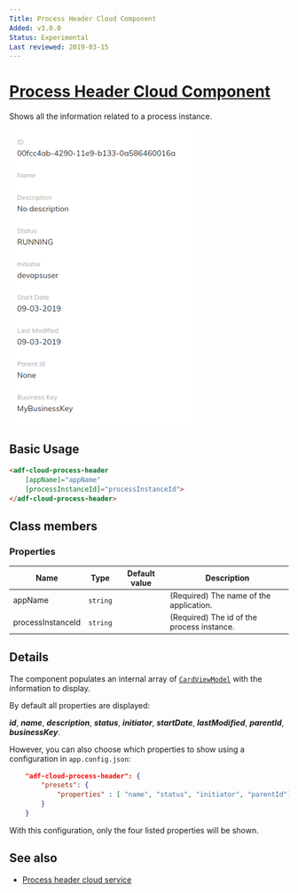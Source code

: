 ```yaml
---
Title: Process Header Cloud Component
Added: v3.0.0
Status: Experimental
Last reviewed: 2019-03-15
---
```


# [Process Header Cloud Component](../../../lib/process-services-cloud/src/lib/process/process-header/components/process-header-cloud.component.ts "Defined in process-header-cloud.component.ts")

Shows all the information related to a process instance.

![adf-cloud-process-header](../../docassets/images/adf-cloud-process-header.png)

## Basic Usage

```html
<adf-cloud-process-header
    [appName]="appName"
    [processInstanceId]="processInstanceId">
</adf-cloud-process-header>
```

## Class members

### Properties

| Name | Type | Default value | Description |
| ---- | ---- | ------------- | ----------- |
| appName | `string` |  | (Required) The name of the application. |
| processInstanceId | `string` |  | (Required) The id of the process instance. |

## Details

The component populates an internal array of
[`CardViewModel`](../../core/components/card-view.component.md) with the information to display.

By default all properties are displayed:

**_id_**, **_name_**, **_description_**, **_status_**, **_initiator_**, **_startDate_**, **_lastModified_**, **_parentId_**, **_businessKey_**.

However, you can also choose which properties to show using a configuration in `app.config.json`:

```json
    "adf-cloud-process-header": {
        "presets": {
            "properties" : [ "name", "status", "initiator", "parentId"]
        }
    }
```

With this configuration, only the four listed properties will be shown.

## See also

-   [Process header cloud service](../../process-services-cloud/services/process-header-cloud.service.md)
